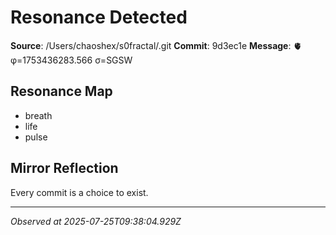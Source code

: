 # Resonance Detected

**Source**: /Users/chaoshex/s0fractal/.git
**Commit**: 9d3ec1e
**Message**: 🫀 φ=1753436283.566 σ=SGSW 

## Resonance Map
- breath
- life
- pulse

## Mirror Reflection
Every commit is a choice to exist.

---
*Observed at 2025-07-25T09:38:04.929Z*
